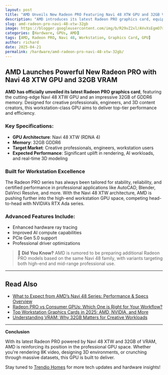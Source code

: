```yaml
---
layout: post
title: "AMD Unveils New Radeon PRO Featuring Navi 48 XTW GPU and 32GB VRAM"
description: "AMD introduces its latest Radeon PRO graphics card, equipped with the powerful Navi 48 XTW GPU and 32GB of onboard memory—ideal for creative professionals and workstation users."
slug: amd-radeon-pro-navi-48-xtw-32gb
image: https://blogger.googleusercontent.com/img/b/R29vZ2xl/AVvXsEgmO7seI_BI-jb8dHghu23wjZMkQ1YNc7hKnuuyK7cHioSVqEAmgPlEvuT1qSBQblFCbB9HyMqJY8s-eyne4V_0wqlAiuV-BGThx6sJY_iy2utDs1VynYz5O0lUPScqCqnXxs8d9P3CVliMDT46uUIwVkfwjEPhgs5krqMyl4WsulT6tX-sIBNaTMvR2No/s2500/RADEON-PRO-NAVI-48-HERO.jpg
categories: [Hardware, GPUs, AMD]
tags: [AMD, Radeon PRO, Navi 48, Workstation, Graphics Card, GPU]
author: richard
date: 2025-04-21
permalink: /hardware/amd-radeon-pro-navi-48-xtw-32gb/
---
```


## AMD Launches Powerful New Radeon PRO with Navi 48 XTW GPU and 32GB VRAM

**AMD has officially unveiled its latest Radeon PRO graphics card**, featuring the cutting-edge Navi 48 XTW GPU and an impressive 32GB of GDDR6 memory. Designed for creative professionals, engineers, and 3D content creators, this workstation-class GPU aims to deliver top-tier performance and efficiency.

### Key Specifications:

- **GPU Architecture**: Navi 48 XTW (RDNA 4)
- **Memory**: 32GB GDDR6
- **Target Market**: Creative professionals, engineers, workstation users
- **Expected Performance**: Significant uplift in rendering, AI workloads, and real-time 3D modeling

### Built for Workstation Excellence

The Radeon PRO series has always been tailored for stability, reliability, and certified performance in professional applications like AutoCAD, Blender, DaVinci Resolve, and more. With the Navi 48 XTW architecture, AMD is pushing further into the high-end workstation GPU space, competing head-to-head with NVIDIA’s RTX Ada series.

### Advanced Features Include:

- Enhanced hardware ray tracing
- Improved AI compute capabilities
- PCIe Gen 5.0 support
- Professional driver optimizations

> 📌 **Did You Know?** AMD is rumored to be preparing additional Radeon PRO models based on the same Navi 48 family, with variants targeting both high-end and mid-range professional use.

---

## Read Also

- [What to Expect from AMD’s Navi 48 Series: Performance & Specs Overview](/hardware/amd-navi-48-specs/)
- [Radeon PRO vs Consumer GPUs: Which One is Right for Your Workflow?](/guide/radeon-pro-vs-gaming-gpus/)
- [Top Workstation Graphics Cards in 2025: AMD, NVIDIA, and More](/hardware/top-workstation-gpus-2025/)
- [Understanding VRAM: Why 32GB Matters for Creative Workloads](/guide/understanding-vram-2025/)

---

**Conclusion**

With its latest Radeon PRO powered by Navi 48 XTW and 32GB of VRAM, AMD is reinforcing its position in the professional GPU space. Whether you're rendering 8K video, designing 3D environments, or crunching through massive datasets, this GPU is built to deliver.

Stay tuned to [Trendio Homes](https://www.trendio.homes/) for more tech updates and hardware insights!

